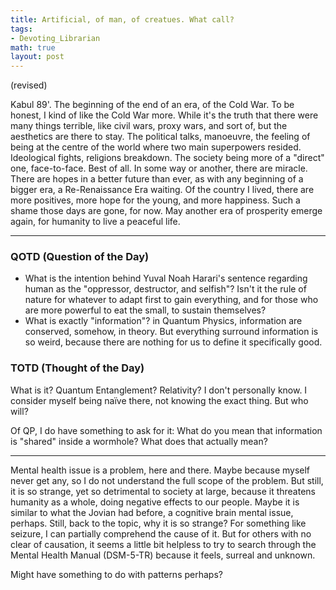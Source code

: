 ```yaml
---
title: Artificial, of man, of creatues. What call?
tags:
- Devoting_Librarian
math: true
layout: post
---
```

(revised)

Kabul 89'. The beginning of the end of an era, of the Cold War. To be honest, I kind of like the Cold War more. While it's the truth that there were many things terrible, like civil wars, proxy wars, and sort of, but the aesthetics are there to stay. The political talks, manoeuvre, the feeling of being at the centre of the world where two main superpowers resided. Ideological fights, religions breakdown. The society being more of a "direct" one, face-to-face. Best of all. In some way or another, there are miracle. There are hopes in a better future than ever, as with any beginning of a bigger era, a Re-Renaissance Era waiting. Of the country I lived, there are more positives, more hope for the young, and more happiness. Such a shame those days are gone, for now. May another era of prosperity emerge again, for humanity to live a peaceful life. 
___
### QOTD (Question of the Day)
- What is the intention behind Yuval Noah Harari's sentence regarding human as the "oppressor, destructor, and selfish"? Isn't it the rule of nature for whatever to adapt first to gain everything, and for those who are more powerful to eat the small, to sustain themselves? 
- What is exactly "information"? in Quantum Physics, information are conserved, somehow, in theory. But everything surround information is so weird, because there are nothing for us to define it specifically good. 

### TOTD (Thought of the Day)

What is it? Quantum Entanglement? Relativity? I don't personally know. I consider myself being naïve there, not knowing the exact thing. But who will? 

Of QP, I do have something to ask for it: What do you mean that information is "shared" inside a wormhole? What does that actually mean? 
___ 
Mental health issue is a problem, here and there. Maybe because myself never get any, so I do not understand the full scope of the problem. But still, it is so strange, yet so detrimental to society at large, because it threatens humanity as a whole, doing negative effects to our people. Maybe it is similar to what the Jovian had before, a cognitive brain mental issue, perhaps. Still, back to the topic, why it is so strange? For something like seizure, I can partially comprehend the cause of it. But for others with no clear of causation, it seems a little bit helpless to try to search through the Mental Health Manual (DSM-5-TR) because it feels, surreal and unknown. 

Might have something to do with patterns perhaps? 
